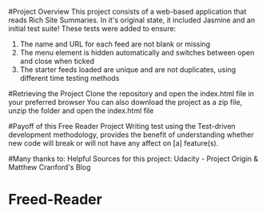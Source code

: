#Project Overview
This project consists of a web-based application that reads Rich Site Summaries. In it's original state, it included Jasmine and an initial test suite! These tests were added to ensure:

1) The name and URL for each feed are not blank or missing
2) The menu element is hidden automatically and switches between open and close when ticked
3) The starter feeds loaded are unique and are not duplicates, using different time testing methods

#Retrieving the Project
Clone the repository and open the index.html file in your preferred browser
You can also download the project as a zip file, unzip the folder and open the index.html file

#Payoff of this Free Reader Project
Writing test using the Test-driven development methodology, provides the benefit of understanding whether new code will break or will not have any affect on [a] feature(s).

#Many thanks to:
Helpful Sources for this project:
Udacity - Project Origin & Matthew Cranford's Blog
# Freed-Reader
